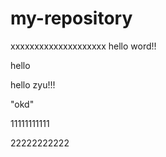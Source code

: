 # my-repository
xxxxxxxxxxxxxxxxxxxx
hello word!!

hello 

hello zyu!!!


"okd"



11111111111

22222222222


